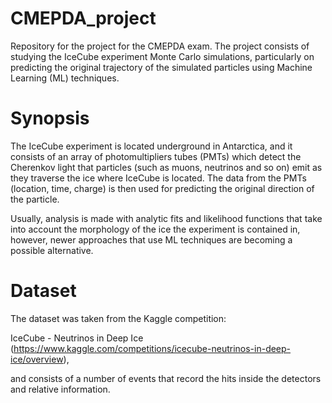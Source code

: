 # CMEPDA_project
Repository for the project for the CMEPDA exam. The project consists of studying the IceCube experiment Monte Carlo simulations, particularly on predicting the original trajectory of the simulated particles using Machine Learning (ML) techniques.

# Synopsis

The IceCube experiment is located underground in Antarctica, and it consists of an array of photomultipliers tubes (PMTs) which detect the Cherenkov light that particles (such as muons, neutrinos and so on) emit as they traverse the ice where IceCube is located. The data from the PMTs (location, time, charge) is then used for predicting the original direction of the particle.

Usually, analysis is made with analytic fits and likelihood functions that take into account the morphology of the ice the experiment is contained in, however, newer approaches that use ML techniques are becoming a possible alternative.

# Dataset

The dataset was taken from the Kaggle competition: 

IceCube - Neutrinos in Deep Ice (https://www.kaggle.com/competitions/icecube-neutrinos-in-deep-ice/overview),

and consists of a number of events that record the hits inside the detectors and relative information.
